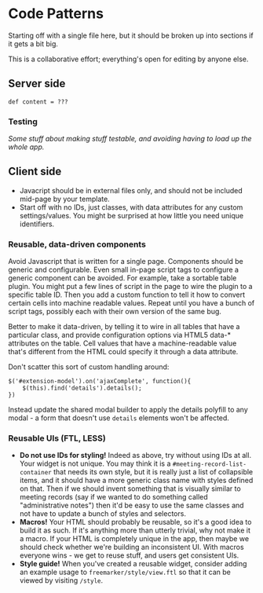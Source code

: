# Code Patterns

Starting off with a single file here, but it should be broken up into sections if it gets a bit big.

This is a collaborative effort; everything's open for editing by anyone else.

## Server side

    def content = ???

### Testing

_Some stuff about making stuff testable, and avoiding having to load up the whole app._

## Client side

 - Javacript should be in external files only, and should not be included mid-page by your template.
 - Start off with no IDs, just classes, with data attributes for any custom settings/values. You might be surprised at how little you need unique identifiers.

### Reusable, data-driven components

Avoid Javascript that is written for a single page. Components should be generic and configurable. Even small in-page script tags to configure a generic component can be avoided. For example, take a sortable table plugin. You might put a few lines of script in the page to wire the plugin to a specific table ID. Then you add a custom function to tell it how to convert certain cells into machine readable values. Repeat until you have a bunch of script tags, possibly each with their own version of the same bug.

Better to make it data-driven, by telling it to wire in all tables that have a particular class, and provide configuration options via HTML5 data-* attributes on the table. Cell values that have a machine-readable value that's different from the HTML could specify it through a data attribute.

Don't scatter this sort of custom handling around:

	$('#extension-model').on('ajaxComplete', function(){
		$(this).find('details').details();
	})


Instead update the shared modal builder to apply the details polyfill to any modal - a form that doesn't use `details` elements won't be affected.

### Reusable UIs (FTL, LESS)

 - **Do not use IDs for styling!** Indeed as above, try without using IDs at all. Your widget is not unique. You may think it is a `#meeting-record-list-container` that needs its own style, but it is really just a list of collapsible items, and it should have a more generic class name with styles defined on that. Then if we should invent something that is visually similar to meeting records (say if we wanted to do something called "administrative notes") then it'd be easy to use the same classes and not have to update a bunch of styles and selectors.
 - **Macros!** Your HTML should probably be reusable, so it's a good idea to build it as such. If it's anything more than utterly trivial, why not make it a macro. If your HTML is completely unique in the app, then maybe we should check whether we're building an inconsistent UI. With macros everyone wins - we get to reuse stuff, and users get consistent UIs.
 - **Style guide!** When you've created a reusable widget, consider adding an example usage to `freemarker/style/view.ftl` so that it can be viewed by visiting `/style`.